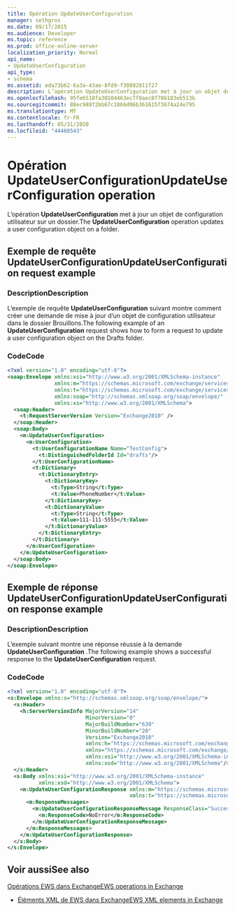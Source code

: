 ```yaml
---
title: Opération UpdateUserConfiguration
manager: sethgros
ms.date: 09/17/2015
ms.audience: Developer
ms.topic: reference
ms.prod: office-online-server
localization_priority: Normal
api_name:
- UpdateUserConfiguration
api_type:
- schema
ms.assetid: eda73b62-6a3a-43ae-8fd9-f30892811f27
description: L’opération UpdateUserConfiguration met à jour un objet de configuration utilisateur sur un dossier.
ms.openlocfilehash: 95fe6518fa30104463ec7f0aec8f786183eb513b
ms.sourcegitcommit: 88ec988f2bb67c1866d06b361615f3674a24e795
ms.translationtype: MT
ms.contentlocale: fr-FR
ms.lasthandoff: 05/31/2020
ms.locfileid: "44468543"
---
```

# <a name="updateuserconfiguration-operation"></a><span data-ttu-id="30517-103">Opération UpdateUserConfiguration</span><span class="sxs-lookup"><span data-stu-id="30517-103">UpdateUserConfiguration operation</span></span>

<span data-ttu-id="30517-104">L’opération **UpdateUserConfiguration** met à jour un objet de configuration utilisateur sur un dossier.</span><span class="sxs-lookup"><span data-stu-id="30517-104">The **UpdateUserConfiguration** operation updates a user configuration object on a folder.</span></span> 
  
## <a name="updateuserconfiguration-request-example"></a><span data-ttu-id="30517-105">Exemple de requête UpdateUserConfiguration</span><span class="sxs-lookup"><span data-stu-id="30517-105">UpdateUserConfiguration request example</span></span>

### <a name="description"></a><span data-ttu-id="30517-106">Description</span><span class="sxs-lookup"><span data-stu-id="30517-106">Description</span></span>

<span data-ttu-id="30517-107">L’exemple de requête **UpdateUserConfiguration** suivant montre comment créer une demande de mise à jour d’un objet de configuration utilisateur dans le dossier Brouillons.</span><span class="sxs-lookup"><span data-stu-id="30517-107">The following example of an **UpdateUserConfiguration** request shows how to form a request to update a user configuration object on the Drafts folder.</span></span> 
  
### <a name="code"></a><span data-ttu-id="30517-108">Code</span><span class="sxs-lookup"><span data-stu-id="30517-108">Code</span></span>

```XML
<?xml version="1.0" encoding="utf-8"?>
<soap:Envelope xmlns:xsi="http://www.w3.org/2001/XMLSchema-instance"
               xmlns:m="https://schemas.microsoft.com/exchange/services/2006/messages"
               xmlns:t="https://schemas.microsoft.com/exchange/services/2006/types"
               xmlns:soap="http://schemas.xmlsoap.org/soap/envelope/"
               xmlns:xs="http://www.w3.org/2001/XMLSchema">
  <soap:Header>
    <t:RequestServerVersion Version="Exchange2010" />
  </soap:Header>
  <soap:Body>
    <m:UpdateUserConfiguration>
      <m:UserConfiguration>
        <t:UserConfigurationName Name="TestConfig">
          <t:DistinguishedFolderId Id="drafts"/>
        </t:UserConfigurationName>
        <t:Dictionary>
          <t:DictionaryEntry>
            <t:DictionaryKey>
              <t:Type>String</t:Type>
              <t:Value>PhoneNumber</t:Value>
            </t:DictionaryKey>
            <t:DictionaryValue>
              <t:Type>String</t:Type>
              <t:Value>111-111-5555</t:Value>
            </t:DictionaryValue>
          </t:DictionaryEntry>
        </t:Dictionary>
      </m:UserConfiguration>
    </m:UpdateUserConfiguration>
  </soap:Body>
</soap:Envelope>
```

## <a name="updateuserconfiguration-response-example"></a><span data-ttu-id="30517-109">Exemple de réponse UpdateUserConfiguration</span><span class="sxs-lookup"><span data-stu-id="30517-109">UpdateUserConfiguration response example</span></span>

### <a name="description"></a><span data-ttu-id="30517-110">Description</span><span class="sxs-lookup"><span data-stu-id="30517-110">Description</span></span>

<span data-ttu-id="30517-111">L’exemple suivant montre une réponse réussie à la demande **UpdateUserConfiguration** .</span><span class="sxs-lookup"><span data-stu-id="30517-111">The following example shows a successful response to the **UpdateUserConfiguration** request.</span></span> 
  
### <a name="code"></a><span data-ttu-id="30517-112">Code</span><span class="sxs-lookup"><span data-stu-id="30517-112">Code</span></span>

```XML
<?xml version="1.0" encoding="utf-8"?>
<s:Envelope xmlns:s="http://schemas.xmlsoap.org/soap/envelope/">
  <s:Header>
    <h:ServerVersionInfo MajorVersion="14" 
                         MinorVersion="0"
                         MajorBuildNumber="639" 
                         MinorBuildNumber="20" 
                         Version="Exchange2010" 
                         xmlns:h="https://schemas.microsoft.com/exchange/services/2006/types" 
                         xmlns="https://schemas.microsoft.com/exchange/services/2006/types" 
                         xmlns:xsi="http://www.w3.org/2001/XMLSchema-instance" 
                         xmlns:xsd="http://www.w3.org/2001/XMLSchema"/>
  </s:Header>
  <s:Body xmlns:xsi="http://www.w3.org/2001/XMLSchema-instance" 
          xmlns:xsd="http://www.w3.org/2001/XMLSchema">
    <m:UpdateUserConfigurationResponse xmlns:m="https://schemas.microsoft.com/exchange/services/2006/messages" 
                                       xmlns:t="https://schemas.microsoft.com/exchange/services/2006/types">
      <m:ResponseMessages>
        <m:UpdateUserConfigurationResponseMessage ResponseClass="Success">
          <m:ResponseCode>NoError</m:ResponseCode>
        </m:UpdateUserConfigurationResponseMessage>
      </m:ResponseMessages>
    </m:UpdateUserConfigurationResponse>
  </s:Body>
</s:Envelope>
```

## <a name="see-also"></a><span data-ttu-id="30517-113">Voir aussi</span><span class="sxs-lookup"><span data-stu-id="30517-113">See also</span></span>



[<span data-ttu-id="30517-114">Opérations EWS dans Exchange</span><span class="sxs-lookup"><span data-stu-id="30517-114">EWS operations in Exchange</span></span>](ews-operations-in-exchange.md)
  
- [<span data-ttu-id="30517-115">Éléments XML de EWS dans Exchange</span><span class="sxs-lookup"><span data-stu-id="30517-115">EWS XML elements in Exchange</span></span>](ews-xml-elements-in-exchange.md)

